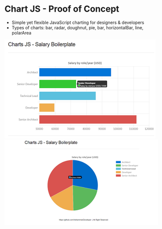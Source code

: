 # Chart JS - Proof of Concept
- Simple yet flexible JavaScript charting for designers & developers
- Types of charts: bar, radar, doughnut, pie, bar, horizontalBar, line, polarArea

<img src="https://github.com/MohammedDeveloper/chartjs-poc/blob/master/demo1.PNG">
<img src="https://github.com/MohammedDeveloper/chartjs-poc/blob/master/demo2.PNG">